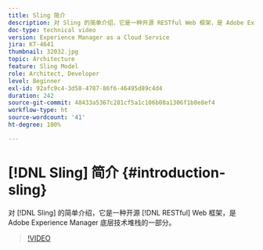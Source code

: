 ```yaml
---
title: Sling 简介
description: 对 Sling 的简单介绍，它是一种开源 RESTful Web 框架，是 Adobe Experience Manager 底层技术堆栈的一部分。
doc-type: technical video
version: Experience Manager as a Cloud Service
jira: KT-4641
thumbnail: 32032.jpg
topic: Architecture
feature: Sling Model
role: Architect, Developer
level: Beginner
exl-id: 92afc9c4-3d58-4787-86f6-46495d89c4d4
duration: 242
source-git-commit: 48433a5367c281cf5a1c106b08a1306f1b0e8ef4
workflow-type: ht
source-wordcount: '41'
ht-degree: 100%

---
```


# [!DNL Sling] 简介 {#introduction-sling}

对 [!DNL Sling] 的简单介绍，它是一种开源 [!DNL RESTful] Web 框架，是 Adobe Experience Manager 底层技术堆栈的一部分。

>[!VIDEO](https://video.tv.adobe.com/v/32032?quality=12&learn=on)

